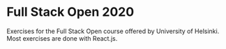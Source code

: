 # Full Stack Open 2020

Exercises for the Full Stack Open course offered by University of Helsinki. Most exercises are done with React.js.
